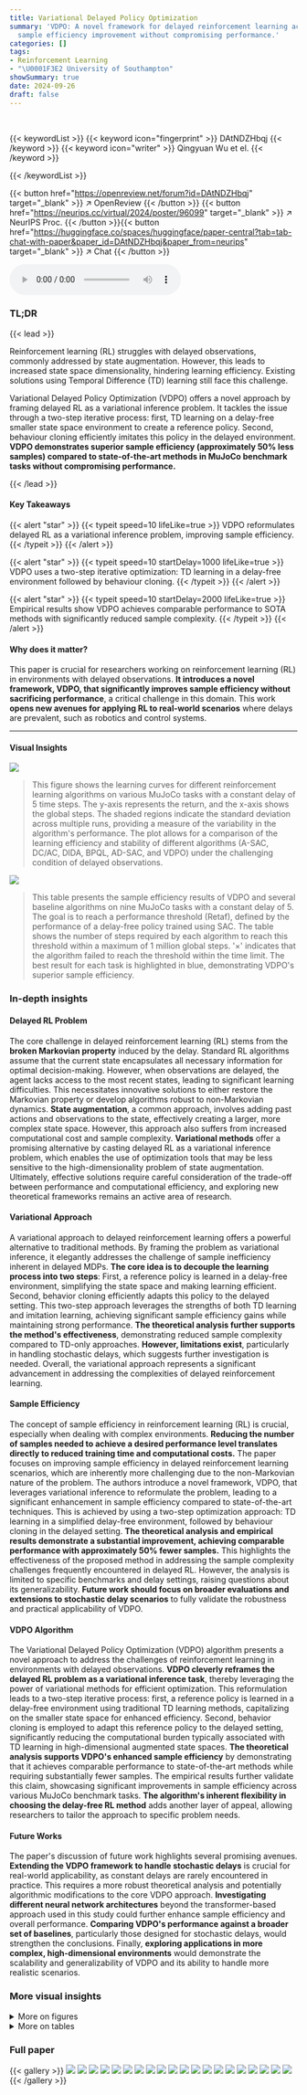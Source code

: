 ```yaml
---
title: Variational Delayed Policy Optimization
summary: 'VDPO: A novel framework for delayed reinforcement learning achieving 50%
  sample efficiency improvement without compromising performance.'
categories: []
tags:
- Reinforcement Learning
- "\U0001F3E2 University of Southampton"
showSummary: true
date: 2024-09-26
draft: false
---
```


<br>

{{< keywordList >}}
{{< keyword icon="fingerprint" >}} DAtNDZHbqj {{< /keyword >}}
{{< keyword icon="writer" >}} Qingyuan Wu et el. {{< /keyword >}}
 
{{< /keywordList >}}

{{< button href="https://openreview.net/forum?id=DAtNDZHbqj" target="_blank" >}}
↗ OpenReview
{{< /button >}}
{{< button href="https://neurips.cc/virtual/2024/poster/96099" target="_blank" >}}
↗ NeurIPS Proc.
{{< /button >}}{{< button href="https://huggingface.co/spaces/huggingface/paper-central?tab=tab-chat-with-paper&paper_id=DAtNDZHbqj&paper_from=neurips" target="_blank" >}}
↗ Chat
{{< /button >}}



<audio controls>
    <source src="https://ai-paper-reviewer.com/DAtNDZHbqj/podcast.wav" type="audio/wav">
    Your browser does not support the audio element.
</audio>


### TL;DR


{{< lead >}}

Reinforcement learning (RL) struggles with delayed observations, commonly addressed by state augmentation. However, this leads to increased state space dimensionality, hindering learning efficiency. Existing solutions using Temporal Difference (TD) learning still face this challenge. 



Variational Delayed Policy Optimization (VDPO) offers a novel approach by framing delayed RL as a variational inference problem.  It tackles the issue through a two-step iterative process: first, TD learning on a delay-free smaller state space environment to create a reference policy.  Second, behaviour cloning efficiently imitates this policy in the delayed environment.  **VDPO demonstrates superior sample efficiency (approximately 50% less samples) compared to state-of-the-art methods in MuJoCo benchmark tasks without compromising performance.**

{{< /lead >}}


#### Key Takeaways

{{< alert "star" >}}
{{< typeit speed=10 lifeLike=true >}} VDPO reformulates delayed RL as a variational inference problem, improving sample efficiency. {{< /typeit >}}
{{< /alert >}}

{{< alert "star" >}}
{{< typeit speed=10 startDelay=1000 lifeLike=true >}} VDPO uses a two-step iterative optimization: TD learning in a delay-free environment followed by behaviour cloning. {{< /typeit >}}
{{< /alert >}}

{{< alert "star" >}}
{{< typeit speed=10 startDelay=2000 lifeLike=true >}} Empirical results show VDPO achieves comparable performance to SOTA methods with significantly reduced sample complexity. {{< /typeit >}}
{{< /alert >}}

#### Why does it matter?
This paper is crucial for researchers working on reinforcement learning (RL) in environments with delayed observations.  **It introduces a novel framework, VDPO, that significantly improves sample efficiency without sacrificing performance**, a critical challenge in this domain. This work **opens new avenues for applying RL to real-world scenarios** where delays are prevalent, such as robotics and control systems.

------
#### Visual Insights



![](https://ai-paper-reviewer.com/DAtNDZHbqj/figures_18_1.jpg)

> This figure shows the learning curves for different reinforcement learning algorithms on various MuJoCo tasks with a constant delay of 5 time steps.  The y-axis represents the return, and the x-axis shows the global steps. The shaded regions indicate the standard deviation across multiple runs, providing a measure of the variability in the algorithm's performance.  The plot allows for a comparison of the learning efficiency and stability of different algorithms (A-SAC, DC/AC, DIDA, BPQL, AD-SAC, and VDPO) under the challenging condition of delayed observations.





![](https://ai-paper-reviewer.com/DAtNDZHbqj/tables_5_1.jpg)

> This table presents the sample efficiency results of VDPO and several baseline algorithms on nine MuJoCo tasks with a constant delay of 5.  The goal is to reach a performance threshold (Retaf), defined by the performance of a delay-free policy trained using SAC. The table shows the number of steps required by each algorithm to reach this threshold within a maximum of 1 million global steps.  '×' indicates that the algorithm failed to reach the threshold within the time limit. The best result for each task is highlighted in blue, demonstrating VDPO's superior sample efficiency.





### In-depth insights


#### Delayed RL Problem
The core challenge in delayed reinforcement learning (RL) stems from the **broken Markovian property** induced by the delay.  Standard RL algorithms assume that the current state encapsulates all necessary information for optimal decision-making. However, when observations are delayed, the agent lacks access to the most recent states, leading to significant learning difficulties. This necessitates innovative solutions to either restore the Markovian property or develop algorithms robust to non-Markovian dynamics. **State augmentation**, a common approach, involves adding past actions and observations to the state, effectively creating a larger, more complex state space. However, this approach also suffers from increased computational cost and sample complexity.  **Variational methods** offer a promising alternative by casting delayed RL as a variational inference problem, which enables the use of optimization tools that may be less sensitive to the high-dimensionality problem of state augmentation.  Ultimately, effective solutions require careful consideration of the trade-off between performance and computational efficiency, and exploring new theoretical frameworks remains an active area of research.

#### Variational Approach
A variational approach to delayed reinforcement learning offers a powerful alternative to traditional methods. By framing the problem as variational inference, it elegantly addresses the challenge of sample inefficiency inherent in delayed MDPs.  **The core idea is to decouple the learning process into two steps**: First, a reference policy is learned in a delay-free environment, simplifying the state space and making learning efficient. Second, behavior cloning efficiently adapts this policy to the delayed setting. This two-step approach leverages the strengths of both TD learning and imitation learning, achieving significant sample efficiency gains while maintaining strong performance.  **The theoretical analysis further supports the method's effectiveness**, demonstrating reduced sample complexity compared to TD-only approaches.  **However, limitations exist**, particularly in handling stochastic delays, which suggests further investigation is needed.  Overall, the variational approach represents a significant advancement in addressing the complexities of delayed reinforcement learning.

#### Sample Efficiency
The concept of sample efficiency in reinforcement learning (RL) is crucial, especially when dealing with complex environments.  **Reducing the number of samples needed to achieve a desired performance level translates directly to reduced training time and computational costs.** The paper focuses on improving sample efficiency in delayed reinforcement learning scenarios, which are inherently more challenging due to the non-Markovian nature of the problem.  The authors introduce a novel framework, VDPO, that leverages variational inference to reformulate the problem, leading to a significant enhancement in sample efficiency compared to state-of-the-art techniques. This is achieved by using a two-step optimization approach: TD learning in a simplified delay-free environment, followed by behaviour cloning in the delayed setting.  **The theoretical analysis and empirical results demonstrate a substantial improvement, achieving comparable performance with approximately 50% fewer samples.** This highlights the effectiveness of the proposed method in addressing the sample complexity challenges frequently encountered in delayed RL.  However, the analysis is limited to specific benchmarks and delay settings, raising questions about its generalizability.  **Future work should focus on broader evaluations and extensions to stochastic delay scenarios** to fully validate the robustness and practical applicability of VDPO.

#### VDPO Algorithm
The Variational Delayed Policy Optimization (VDPO) algorithm presents a novel approach to address the challenges of reinforcement learning in environments with delayed observations.  **VDPO cleverly reframes the delayed RL problem as a variational inference task**, thereby leveraging the power of variational methods for efficient optimization.  This reformulation leads to a two-step iterative process: first, a reference policy is learned in a delay-free environment using traditional TD learning methods, capitalizing on the smaller state space for enhanced efficiency. Second, behavior cloning is employed to adapt this reference policy to the delayed setting, significantly reducing the computational burden typically associated with TD learning in high-dimensional augmented state spaces.  **The theoretical analysis supports VDPO's enhanced sample efficiency** by demonstrating that it achieves comparable performance to state-of-the-art methods while requiring substantially fewer samples. The empirical results further validate this claim, showcasing significant improvements in sample efficiency across various MuJoCo benchmark tasks.  **The algorithm's inherent flexibility in choosing the delay-free RL method** adds another layer of appeal, allowing researchers to tailor the approach to specific problem needs.

#### Future Works
The paper's discussion of future work highlights several promising avenues.  **Extending the VDPO framework to handle stochastic delays** is crucial for real-world applicability, as constant delays are rarely encountered in practice.  This requires a more robust theoretical analysis and potentially algorithmic modifications to the core VDPO approach.  **Investigating different neural network architectures** beyond the transformer-based approach used in this study could further enhance sample efficiency and overall performance.  **Comparing VDPO's performance against a broader set of baselines**, particularly those designed for stochastic delays, would strengthen the conclusions. Finally, **exploring applications in more complex, high-dimensional environments** would demonstrate the scalability and generalizability of VDPO and its ability to handle more realistic scenarios.


### More visual insights

<details>
<summary>More on figures
</summary>


![](https://ai-paper-reviewer.com/DAtNDZHbqj/figures_19_1.jpg)

> This figure displays the learning curves for various reinforcement learning algorithms across different MuJoCo tasks with a constant delay of 5 steps.  The x-axis represents the number of global steps, while the y-axis shows the return. Shaded regions indicate the standard deviation across multiple runs, providing insight into the stability and performance variability of each algorithm. The figure allows for comparison of the learning efficiency and performance of different algorithms under delayed reward scenarios.


![](https://ai-paper-reviewer.com/DAtNDZHbqj/figures_20_1.jpg)

> This figure shows the learning curves for different reinforcement learning algorithms on various MuJoCo benchmark tasks with a constant observation delay of 5 timesteps.  The algorithms compared include A-SAC, DC/AC, DIDA, BPQL, AD-SAC, and the proposed VDPO. The y-axis represents the average return, and the x-axis represents the number of global steps. Shaded areas indicate the standard deviation across multiple runs, demonstrating the performance consistency and stability of each algorithm. The figure illustrates the relative performance of each algorithm in terms of convergence speed and final performance.


</details>




<details>
<summary>More on tables
</summary>


![](https://ai-paper-reviewer.com/DAtNDZHbqj/tables_6_1.jpg)
> This table presents the sample efficiency results for nine different MuJoCo benchmark tasks, each with a constant delay of 5.  It shows the number of steps required by various algorithms (A-SAC, DC/AC, DIDA, BPQL, AD-SAC, and VDPO) to reach a performance threshold (Retaf) set by a delay-free SAC policy within a maximum of 1 million global steps.  'X' indicates that an algorithm failed to reach the threshold within the limit. The best-performing algorithm for each task is highlighted in blue, showcasing VDPO's superior sample efficiency.

![](https://ai-paper-reviewer.com/DAtNDZHbqj/tables_7_1.jpg)
> This table presents the normalized performance (Retnor) of different reinforcement learning algorithms on various MuJoCo tasks with varying constant delays (5, 25, and 50).  The best-performing algorithm for each task and delay setting is highlighted in blue.  The table allows for a comparison of algorithm performance across different delay conditions and highlights the relative strengths of the algorithms in handling observation delays.

![](https://ai-paper-reviewer.com/DAtNDZHbqj/tables_7_2.jpg)
> This table presents the results of an ablation study on the different neural network representations used in the VDPO algorithm.  It compares the performance (normalized performance indicator) across nine MuJoCo benchmark tasks using three different architectures: a Multilayer Perceptron (MLP), a Transformer without a belief decoder, and the proposed Transformer with a belief decoder.  The best performing architecture for each task is highlighted in blue, indicating the superiority of the proposed Transformer with a belief decoder in terms of sample efficiency and overall performance.

![](https://ai-paper-reviewer.com/DAtNDZHbqj/tables_8_1.jpg)
> This table presents the performance comparison of VDPO and other state-of-the-art methods across multiple MuJoCo benchmark tasks.  The performance is normalized using the formula Retnor = Retalg - Retrand, where Retalg and Retrand represent the algorithm's performance and random policy performance, respectively. Results are shown for 5, 25, and 50 constant delays, with the best performance in each scenario highlighted in blue. The ± values indicate the standard deviation across multiple runs.

![](https://ai-paper-reviewer.com/DAtNDZHbqj/tables_13_1.jpg)
> This table lists the hyperparameters used in the Variational Delayed Policy Optimization (VDPO) algorithm.  It includes settings for buffer size, batch size, global timesteps, discount factor, learning rates for actor and critic, network layers and neurons, activation function, optimizer, initial entropy, entropy learning rate, training frequencies for actor and critic, soft update factor for the critic, sequence length, embedding dimension, attention heads, number of layers, dropout rates for attention, residual, and embedding, and training frequencies for the belief and policy decoders.

![](https://ai-paper-reviewer.com/DAtNDZHbqj/tables_17_1.jpg)
> This table presents the sample efficiency results for nine MuJoCo tasks with a constant delay of 25.  It shows the number of steps required by VDPO and several other algorithms (A-SAC, DC/AC, DIDA, BPQL, AD-SAC) to reach a performance threshold (Retaf) defined as the performance of a delay-free policy trained by SAC.  A value of 'x' indicates that the algorithm failed to reach the threshold within the 1 million global steps limit.  The best performance for each task is highlighted in blue, demonstrating VDPO's superior sample efficiency compared to other methods in most tasks.

![](https://ai-paper-reviewer.com/DAtNDZHbqj/tables_17_2.jpg)
> This table shows the sample efficiency results for the MuJoCo benchmark with 50 constant delays.  It reports the number of steps required by different algorithms (A-SAC, DC/AC, DIDA, BPQL, AD-SAC, and VDPO) to reach a performance threshold (Retaf) within a maximum of 1 million global steps. A value of 'x' indicates that the algorithm failed to reach the threshold within the time limit. The best performance for each task is highlighted in blue, demonstrating the superior sample efficiency of VDPO in many cases.

</details>




### Full paper

{{< gallery >}}
<img src="https://ai-paper-reviewer.com/DAtNDZHbqj/1.png" class="grid-w50 md:grid-w33 xl:grid-w25" />
<img src="https://ai-paper-reviewer.com/DAtNDZHbqj/2.png" class="grid-w50 md:grid-w33 xl:grid-w25" />
<img src="https://ai-paper-reviewer.com/DAtNDZHbqj/3.png" class="grid-w50 md:grid-w33 xl:grid-w25" />
<img src="https://ai-paper-reviewer.com/DAtNDZHbqj/4.png" class="grid-w50 md:grid-w33 xl:grid-w25" />
<img src="https://ai-paper-reviewer.com/DAtNDZHbqj/5.png" class="grid-w50 md:grid-w33 xl:grid-w25" />
<img src="https://ai-paper-reviewer.com/DAtNDZHbqj/6.png" class="grid-w50 md:grid-w33 xl:grid-w25" />
<img src="https://ai-paper-reviewer.com/DAtNDZHbqj/7.png" class="grid-w50 md:grid-w33 xl:grid-w25" />
<img src="https://ai-paper-reviewer.com/DAtNDZHbqj/8.png" class="grid-w50 md:grid-w33 xl:grid-w25" />
<img src="https://ai-paper-reviewer.com/DAtNDZHbqj/9.png" class="grid-w50 md:grid-w33 xl:grid-w25" />
<img src="https://ai-paper-reviewer.com/DAtNDZHbqj/10.png" class="grid-w50 md:grid-w33 xl:grid-w25" />
<img src="https://ai-paper-reviewer.com/DAtNDZHbqj/11.png" class="grid-w50 md:grid-w33 xl:grid-w25" />
<img src="https://ai-paper-reviewer.com/DAtNDZHbqj/12.png" class="grid-w50 md:grid-w33 xl:grid-w25" />
<img src="https://ai-paper-reviewer.com/DAtNDZHbqj/13.png" class="grid-w50 md:grid-w33 xl:grid-w25" />
<img src="https://ai-paper-reviewer.com/DAtNDZHbqj/14.png" class="grid-w50 md:grid-w33 xl:grid-w25" />
<img src="https://ai-paper-reviewer.com/DAtNDZHbqj/15.png" class="grid-w50 md:grid-w33 xl:grid-w25" />
<img src="https://ai-paper-reviewer.com/DAtNDZHbqj/16.png" class="grid-w50 md:grid-w33 xl:grid-w25" />
<img src="https://ai-paper-reviewer.com/DAtNDZHbqj/17.png" class="grid-w50 md:grid-w33 xl:grid-w25" />
<img src="https://ai-paper-reviewer.com/DAtNDZHbqj/18.png" class="grid-w50 md:grid-w33 xl:grid-w25" />
<img src="https://ai-paper-reviewer.com/DAtNDZHbqj/19.png" class="grid-w50 md:grid-w33 xl:grid-w25" />
<img src="https://ai-paper-reviewer.com/DAtNDZHbqj/20.png" class="grid-w50 md:grid-w33 xl:grid-w25" />
{{< /gallery >}}